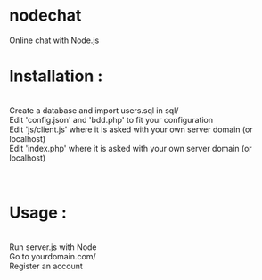 nodechat
========

Online chat with Node.js 

<h1>Installation :</h1><br/>
Create a database and import users.sql in sql/<br/>
Edit 'config.json' and 'bdd.php' to fit your configuration<br/>
Edit 'js/client.js' where it is asked with your own server domain (or localhost)<br/>
Edit 'index.php' where it is asked with your own server domain (or localhost)<br/>
<br/><br/>
<h1>Usage :</h1><br/>
Run server.js with Node<br/>
Go to yourdomain.com/<br/>
Register an account<br/>